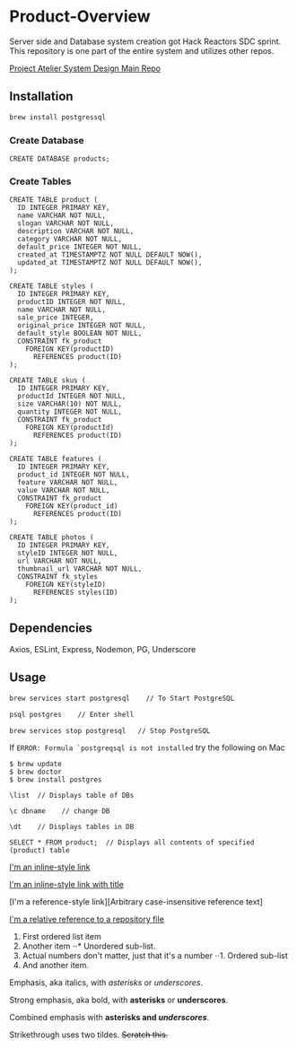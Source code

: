 # Product-Overview
Server side and Database system creation got Hack Reactors SDC sprint. This repository is one part of the entire system and utilizes other repos.

[Project Atelier System Design Main Repo](https://github.com/Project-Atelier-System-Design "Project-Atelier-System-Design")

## Installation

```bash
brew install postgressql
```

  ### Create Database
  ``` 
  CREATE DATABASE products;
  ```
  
  ### Create Tables
  ```
  CREATE TABLE product (
    ID INTEGER PRIMARY KEY,
    name VARCHAR NOT NULL,
    slogan VARCHAR NOT NULL,
    description VARCHAR NOT NULL,
    category VARCHAR NOT NULL,
    default_price INTEGER NOT NULL,
    created_at TIMESTAMPTZ NOT NULL DEFAULT NOW(),
    updated_at TIMESTAMPTZ NOT NULL DEFAULT NOW(),
  );
  
  CREATE TABLE styles (
    ID INTEGER PRIMARY KEY,
    productID INTEGER NOT NULL,
    name VARCHAR NOT NULL,
    sale_price INTEGER,
    original_price INTEGER NOT NULL,
    default_style BOOLEAN NOT NULL,
    CONSTRAINT fk_product
      FOREIGN KEY(productID)
        REFERENCES product(ID)
  );
  
  CREATE TABLE skus (
    ID INTEGER PRIMARY KEY,
    productId INTEGER NOT NULL,
    size VARCHAR(10) NOT NULL,
    quantity INTEGER NOT NULL,
    CONSTRAINT fk_product
      FOREIGN KEY(productId)
        REFERENCES product(ID)
  );
  
  CREATE TABLE features (
    ID INTEGER PRIMARY KEY,
    product_id INTEGER NOT NULL,
    feature VARCHAR NOT NULL,
    value VARCHAR NOT NULL,
    CONSTRAINT fk_product
      FOREIGN KEY(product_id)
        REFERENCES product(ID)
  );
  
  CREATE TABLE photos (
    ID INTEGER PRIMARY KEY,
    styleID INTEGER NOT NULL,
    url VARCHAR NOT NULL,
    thumbnail_url VARCHAR NOT NULL,
    CONSTRAINT fk_styles
      FOREIGN KEY(styleID)
        REFERENCES styles(ID)
  );
  ```
  
## Dependencies
Axios, ESLint, Express, Nodemon, PG, Underscore

## Usage

```bash
brew services start postgresql    // To Start PostgreSQL 

psql postgres    // Enter shell 

brew services stop postgresql   // Stop PostgreSQL
```

If ```ERROR: Formula `postgreqsql is not installed``` try the following on Mac

```
$ brew update
$ brew doctor
$ brew install postgres
```

```
\list  // Displays table of DBs

\c dbname    // change DB

\dt    // Displays tables in DB

SELECT * FROM product;  // Displays all contents of specified (product) table
```


[I'm an inline-style link](https://www.google.com)

[I'm an inline-style link with title](https://www.google.com "Google's Homepage")

[I'm a reference-style link][Arbitrary case-insensitive reference text]

[I'm a relative reference to a repository file](../blob/master/LICENSE)



1. First ordered list item
2. Another item
⋅⋅* Unordered sub-list.
1. Actual numbers don't matter, just that it's a number
⋅⋅1. Ordered sub-list
4. And another item.


Emphasis, aka italics, with *asterisks* or _underscores_.

Strong emphasis, aka bold, with **asterisks** or __underscores__.

Combined emphasis with **asterisks and _underscores_**.

Strikethrough uses two tildes. ~~Scratch this.~~
